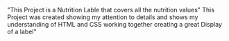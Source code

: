 "This Project is a Nutrition Lable that covers all the nutrition values" 
This Project was created showing my attention to details and shows my understanding of HTML and CSS working together creating a great Display of a label"
